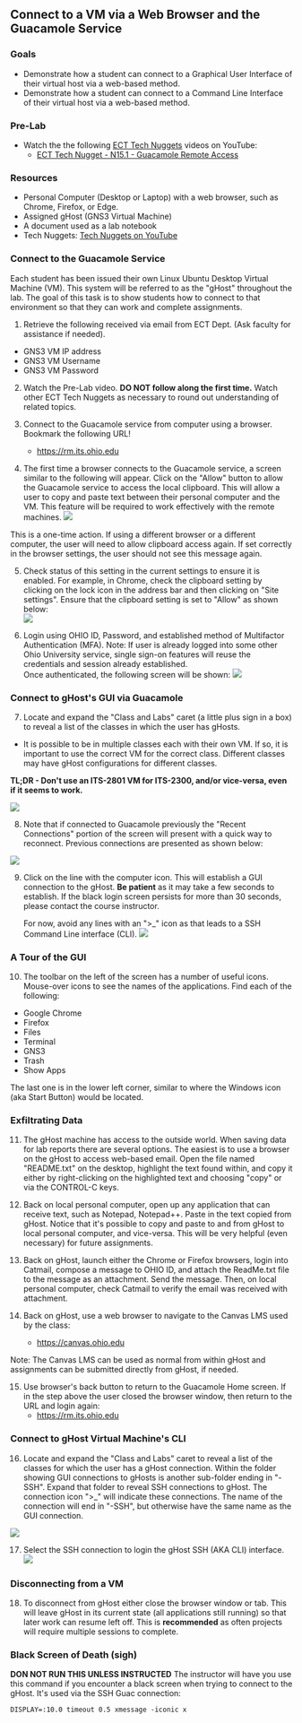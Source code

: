 ## Connect to a VM via a Web Browser and the Guacamole Service

### Goals
- Demonstrate how a student can connect to a Graphical User Interface of their virtual host via a web-based method.
- Demonstrate how a student can connect to a Command Line Interface of their virtual host via a web-based method.

### Pre-Lab
- Watch the the following [ECT Tech Nuggets](https://www.youtube.com/@ecttechnuggets9126/featured) videos on YouTube:
    - [ECT Tech Nugget - N15.1 - Guacamole Remote Access](https://www.youtube.com/watch?v=sG9YlohRf_0)

### Resources

- Personal Computer (Desktop or Laptop) with a web browser, such as Chrome, Firefox, or Edge.
- Assigned gHost (GNS3 Virtual Machine)
- A document used as a lab notebook
- Tech Nuggets: [Tech Nuggets on YouTube](https://www.youtube.com/@ecttechnuggets9126)

### Connect to the Guacamole Service

Each student has been issued their own Linux Ubuntu Desktop Virtual Machine (VM). This system will be referred to as the "gHost" throughout the lab. The goal of this task is to show students how to connect to that environment so that they can work and complete assignments.

1. Retrieve the following received via email from ECT Dept. (Ask faculty for assistance if needed).

- GNS3 VM IP address
- GNS3 VM Username
- GNS3 VM Password

2. Watch the Pre-Lab video. **DO NOT follow along the first time.** Watch other ECT Tech Nuggets as necessary to round out understanding of related topics.

3.  Connect to the Guacamole service from computer using a browser. Bookmark the following URL!
    - https://rm.its.ohio.edu

4. The first time a browser connects to the Guacamole service, a screen similar to the following will appear. Click on the "Allow" button to allow the Guacamole service to access the local clipboard. This will allow a user to copy and paste text between their personal computer and the VM. This feature will be required to work effectively with the remote machines.
![](./images/Guac-Browser-Clipboard-Access.png)

This is a one-time action. If using a different browser or a different computer, the user will need to allow clipboard access again. If set correctly in the browser settings, the user should not see this message again.<br>

5. Check status of this setting in the current settings to ensure it is enabled. For example, in Chrome, check the clipboard setting by clicking on the lock icon in the address bar and then clicking on "Site settings". Ensure that the clipboard setting is set to "Allow" as shown below:<br>
    ![](./images/Guac-Browser-Clipboard-Status.png)

6. Login using OHIO ID, Password, and established method of Multifactor Authentication (MFA). Note: If user is already logged into some other Ohio University service, single sign-on features will reuse the credentials and session already established. 
    <br>
    Once authenticated, the following screen will be shown:
![](./images/Guac-Home-1.png)

### Connect to gHost's GUI via Guacamole
7. Locate and expand the "Class and Labs" caret (a little plus sign in a box) to reveal a list of the classes in which the user has gHosts.

- It is possible to be in multiple classes each with their own VM. If so, it is important to use the correct VM for the correct class. Different classes may have gHost configurations for different classes. 

**TL;DR - Don't use an ITS-2801 VM for ITS-2300, and/or vice-versa, even if it seems to work.**

![](./images/Guac-Home-2.png)

8. Note that if connected to Guacamole previously the "Recent Connections" portion of the screen will present with a quick way to reconnect. Previous connections are presented as shown below:

![](./images/Guac-Home-4.png)

9. Click on the line with the computer icon. This will establish a GUI connection to the gHost. **Be patient** as it may take a few seconds to establish. If the black login screen persists for more than 30 seconds, please contact the course instructor.

    For now, avoid any lines with an ">_" icon as that leads to a SSH Command Line interface (CLI).
![](./images/Guac-GUI-1.png)

### A Tour of the GUI

10. The toolbar on the left of the screen has a number of useful icons. Mouse-over icons to see the names of the applications. Find each of the following:
- Google Chrome
- Firefox
- Files
- Terminal
- GNS3
- Trash
- Show Apps

The last one is in the lower left corner, similar to where the Windows icon (aka Start Button) would be located.

### Exfiltrating Data

11. The gHost machine has access to the outside world. When saving data for lab reports there are several options. The easiest is to use a browser on the gHost to access web-based email. Open the file named "README.txt" on the desktop, highlight the text found within, and copy it either by right-clicking on the highlighted text and choosing "copy" or via the CONTROL-C keys.

12. Back on local personal computer, open up any application that can receive text, such as Notepad, Notepad++. Paste in the text copied from gHost. Notice that it's possible to copy and paste to and from gHost to local personal computer, and vice-versa. This will be very helpful (even necessary) for future assignments.

13. Back on gHost, launch either the Chrome or Firefox browsers, login into Catmail, compose a message to OHIO ID, and attach the ReadMe.txt file to the message as an attachment. Send the message. Then, on local personal computer, check Catmail to verify the email was received with attachment.

14. Back on gHost, use a web browser to navigate to the Canvas LMS used by the class:
    - https://canvas.ohio.edu

Note: The Canvas LMS can be used as normal from within gHost and assignments can be submitted directly from gHost, if needed.

15. Use browser's back button to return to the Guacamole Home screen. If in the step above the user closed the browser window, then return to the URL and login again:
    - https://rm.its.ohio.edu

### Connect to gHost Virtual Machine's CLI

16. Locate and expand the "Class and Labs" caret to reveal a list of the classes for which the user has a gHost connection. Within the folder showing GUI connections to gHosts is another sub-folder ending in "-SSH". Expand that folder to reveal SSH connections to gHost. The connection icon ">_" will indicate these connections. The name of the connection will end in "-SSH", but otherwise have the same name as the GUI connection.

![](./images/Guac-Home-3.png)

17. Select the SSH connection to login the gHost SSH (AKA CLI) interface.
![](./images/Guac-CLI-1.png)

### Disconnecting from a VM

18. To disconnect from gHost either close the browser window or tab. This will leave gHost in its current state (all applications still running) so that later work can resume left off. This is **recommended** as often projects will require multiple sessions to complete.

### Black Screen of Death (sigh)
**DON NOT RUN THIS UNLESS INSTRUCTED**
The instructor will have you use this command if you encounter a black screen when trying to connect to the gHost. It's used via the SSH Guac connection:

```
DISPLAY=:10.0 timeout 0.5 xmessage -iconic x
```

